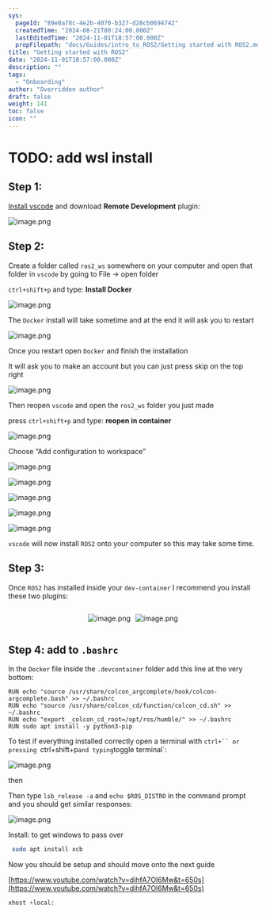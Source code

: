 ```yaml
---
sys:
  pageId: "89e0a78c-4e2b-4070-b327-d28cb0694742"
  createdTime: "2024-08-21T00:24:00.000Z"
  lastEditedTime: "2024-11-01T18:57:00.000Z"
  propFilepath: "docs/Guides/intro_to_ROS2/Getting started with ROS2.md"
title: "Getting started with ROS2"
date: "2024-11-01T18:57:00.000Z"
description: ""
tags:
  - "Onboarding"
author: "Overridden author"
draft: false
weight: 141
toc: false
icon: ""
---
```


# TODO: add wsl install

## Step 1:

[Install vscode](https://code.visualstudio.com/download) and download **Remote Development** plugin:

![image.png](https://prod-files-secure.s3.us-west-2.amazonaws.com/d518164a-d88e-44d1-a4ee-3adb3bd8bce0/efb52993-1881-4a40-b95e-6f020334f022/image.png?X-Amz-Algorithm=AWS4-HMAC-SHA256&X-Amz-Content-Sha256=UNSIGNED-PAYLOAD&X-Amz-Credential=ASIAZI2LB466SWX33YEA%2F20250211%2Fus-west-2%2Fs3%2Faws4_request&X-Amz-Date=20250211T170722Z&X-Amz-Expires=3600&X-Amz-Security-Token=IQoJb3JpZ2luX2VjEMH%2F%2F%2F%2F%2F%2F%2F%2F%2F%2FwEaCXVzLXdlc3QtMiJHMEUCIQC72gYOu0EVNSix90%2FkXzl6xKYNg0RaOf%2BNqVfvwoi5%2FAIgZPQ6qyIyJQ87TsPTRgMtF%2B%2BaATg2kKPA%2BEP51m%2Fh%2FVkqiAQI2v%2F%2F%2F%2F%2F%2F%2F%2F%2F%2FARAAGgw2Mzc0MjMxODM4MDUiDIYY57uZYA4PtiuikSrcA5rtqHRXn5rOe2GHGOiP10rSbno48AvUXAYhYn%2Febi1gh2yqE%2FjMAROYRYTAUuf6EgOwBDNo8lIpJxXLUj6LhczGWvtMDt38ZEdDSzqskUETZrQg6jZaAd6%2FtXJ7XIhUeWbyg%2BOpk%2BVP2Kd%2B2%2F6NJJpM695PiMayB5Z0oo%2B5MzrSZ0yzHVEPBH8oLam3s70618QufkfR6MIxTi8%2Bv3oyw%2B6evrH9Ntvidqg94vHcP6J5ruT6cAeLaVEudX6GOS9vVasz9eMDsW2bJVaAcbRRcDVGNyFQ1%2Fts3QJg8b4FZuPvXuXLz9wTHvmiA4s8ksYnpHaZoF8aOGE2ljQpNUWRyKD5UoLovdnY1OecHhzlB4yk4dzme8m6H%2FeGomn0fGK7CGk4NhpE24wJUuDTxk3ceycbv0N8Ou9ehSw%2FfDYVfqwiRBihC7%2FEE%2BOTTJFaT%2B%2F1eVjfyOVuVVtxPwxF6B9GxD0Pmcmv%2FMIXT%2Fa8j1i2a51NsJH%2BlTOb9DmlDo%2FYI%2Fp%2FVDaxKTHDrsTHNioA7E8g7Kz7epx2lGXg2%2BbZECZsM3%2FfXIvtm7SxJJsdRwOoU2HVZCTeTRkpLhXib%2F5%2FFhNlCfi%2FjZ%2Fz%2F16bd5ZxoO%2BksRFsOZlxNqhW%2FETZ%2BQTHMKH4rb0GOqUBkbR8j3PjlPYngGdxGCSTb2bzw%2Bya8udY3PLFJaMPa3ERp0jPs56ZMRhZLJsOHZ4kChwDRNw4yai8rgwFKpXYw8AmcWhYmL%2FHwpXVCLOVLKYrlPZuk0uA8wnwg%2FKU4DZdJ5zYTULSfQJsUZ1tggnwx6XxtxkstVA8h7FAQBZgUe%2FupgwGBqbqpcFLzW8%2F9PcjL7IPTNjL5GmjvqiEKpblzK641PcX&X-Amz-Signature=602b554c07f0cafb90fe40fc4d5a2246f0159779104f21d012611dd995f5b194&X-Amz-SignedHeaders=host&x-id=GetObject)

## Step 2:

Create a folder called `ros2_ws` somewhere on your computer and open that folder in `vscode` by going to File → open folder 

`ctrl+shift+p` and type: **Install Docker**

![image.png](https://prod-files-secure.s3.us-west-2.amazonaws.com/d518164a-d88e-44d1-a4ee-3adb3bd8bce0/2269dc0e-1cd5-47ff-bceb-c04ad9b2eab0/image.png?X-Amz-Algorithm=AWS4-HMAC-SHA256&X-Amz-Content-Sha256=UNSIGNED-PAYLOAD&X-Amz-Credential=ASIAZI2LB466SWX33YEA%2F20250211%2Fus-west-2%2Fs3%2Faws4_request&X-Amz-Date=20250211T170722Z&X-Amz-Expires=3600&X-Amz-Security-Token=IQoJb3JpZ2luX2VjEMH%2F%2F%2F%2F%2F%2F%2F%2F%2F%2FwEaCXVzLXdlc3QtMiJHMEUCIQC72gYOu0EVNSix90%2FkXzl6xKYNg0RaOf%2BNqVfvwoi5%2FAIgZPQ6qyIyJQ87TsPTRgMtF%2B%2BaATg2kKPA%2BEP51m%2Fh%2FVkqiAQI2v%2F%2F%2F%2F%2F%2F%2F%2F%2F%2FARAAGgw2Mzc0MjMxODM4MDUiDIYY57uZYA4PtiuikSrcA5rtqHRXn5rOe2GHGOiP10rSbno48AvUXAYhYn%2Febi1gh2yqE%2FjMAROYRYTAUuf6EgOwBDNo8lIpJxXLUj6LhczGWvtMDt38ZEdDSzqskUETZrQg6jZaAd6%2FtXJ7XIhUeWbyg%2BOpk%2BVP2Kd%2B2%2F6NJJpM695PiMayB5Z0oo%2B5MzrSZ0yzHVEPBH8oLam3s70618QufkfR6MIxTi8%2Bv3oyw%2B6evrH9Ntvidqg94vHcP6J5ruT6cAeLaVEudX6GOS9vVasz9eMDsW2bJVaAcbRRcDVGNyFQ1%2Fts3QJg8b4FZuPvXuXLz9wTHvmiA4s8ksYnpHaZoF8aOGE2ljQpNUWRyKD5UoLovdnY1OecHhzlB4yk4dzme8m6H%2FeGomn0fGK7CGk4NhpE24wJUuDTxk3ceycbv0N8Ou9ehSw%2FfDYVfqwiRBihC7%2FEE%2BOTTJFaT%2B%2F1eVjfyOVuVVtxPwxF6B9GxD0Pmcmv%2FMIXT%2Fa8j1i2a51NsJH%2BlTOb9DmlDo%2FYI%2Fp%2FVDaxKTHDrsTHNioA7E8g7Kz7epx2lGXg2%2BbZECZsM3%2FfXIvtm7SxJJsdRwOoU2HVZCTeTRkpLhXib%2F5%2FFhNlCfi%2FjZ%2Fz%2F16bd5ZxoO%2BksRFsOZlxNqhW%2FETZ%2BQTHMKH4rb0GOqUBkbR8j3PjlPYngGdxGCSTb2bzw%2Bya8udY3PLFJaMPa3ERp0jPs56ZMRhZLJsOHZ4kChwDRNw4yai8rgwFKpXYw8AmcWhYmL%2FHwpXVCLOVLKYrlPZuk0uA8wnwg%2FKU4DZdJ5zYTULSfQJsUZ1tggnwx6XxtxkstVA8h7FAQBZgUe%2FupgwGBqbqpcFLzW8%2F9PcjL7IPTNjL5GmjvqiEKpblzK641PcX&X-Amz-Signature=a0603e6b67e426adfc86f0840f65a94c4b095cacb3ee57759be8bc46bd315159&X-Amz-SignedHeaders=host&x-id=GetObject)

The `Docker` install will take sometime and at the end it will ask you to restart

![image.png](https://prod-files-secure.s3.us-west-2.amazonaws.com/d518164a-d88e-44d1-a4ee-3adb3bd8bce0/ed233f78-be33-4b1f-b89c-9c346c0e961e/image.png?X-Amz-Algorithm=AWS4-HMAC-SHA256&X-Amz-Content-Sha256=UNSIGNED-PAYLOAD&X-Amz-Credential=ASIAZI2LB466SWX33YEA%2F20250211%2Fus-west-2%2Fs3%2Faws4_request&X-Amz-Date=20250211T170722Z&X-Amz-Expires=3600&X-Amz-Security-Token=IQoJb3JpZ2luX2VjEMH%2F%2F%2F%2F%2F%2F%2F%2F%2F%2FwEaCXVzLXdlc3QtMiJHMEUCIQC72gYOu0EVNSix90%2FkXzl6xKYNg0RaOf%2BNqVfvwoi5%2FAIgZPQ6qyIyJQ87TsPTRgMtF%2B%2BaATg2kKPA%2BEP51m%2Fh%2FVkqiAQI2v%2F%2F%2F%2F%2F%2F%2F%2F%2F%2FARAAGgw2Mzc0MjMxODM4MDUiDIYY57uZYA4PtiuikSrcA5rtqHRXn5rOe2GHGOiP10rSbno48AvUXAYhYn%2Febi1gh2yqE%2FjMAROYRYTAUuf6EgOwBDNo8lIpJxXLUj6LhczGWvtMDt38ZEdDSzqskUETZrQg6jZaAd6%2FtXJ7XIhUeWbyg%2BOpk%2BVP2Kd%2B2%2F6NJJpM695PiMayB5Z0oo%2B5MzrSZ0yzHVEPBH8oLam3s70618QufkfR6MIxTi8%2Bv3oyw%2B6evrH9Ntvidqg94vHcP6J5ruT6cAeLaVEudX6GOS9vVasz9eMDsW2bJVaAcbRRcDVGNyFQ1%2Fts3QJg8b4FZuPvXuXLz9wTHvmiA4s8ksYnpHaZoF8aOGE2ljQpNUWRyKD5UoLovdnY1OecHhzlB4yk4dzme8m6H%2FeGomn0fGK7CGk4NhpE24wJUuDTxk3ceycbv0N8Ou9ehSw%2FfDYVfqwiRBihC7%2FEE%2BOTTJFaT%2B%2F1eVjfyOVuVVtxPwxF6B9GxD0Pmcmv%2FMIXT%2Fa8j1i2a51NsJH%2BlTOb9DmlDo%2FYI%2Fp%2FVDaxKTHDrsTHNioA7E8g7Kz7epx2lGXg2%2BbZECZsM3%2FfXIvtm7SxJJsdRwOoU2HVZCTeTRkpLhXib%2F5%2FFhNlCfi%2FjZ%2Fz%2F16bd5ZxoO%2BksRFsOZlxNqhW%2FETZ%2BQTHMKH4rb0GOqUBkbR8j3PjlPYngGdxGCSTb2bzw%2Bya8udY3PLFJaMPa3ERp0jPs56ZMRhZLJsOHZ4kChwDRNw4yai8rgwFKpXYw8AmcWhYmL%2FHwpXVCLOVLKYrlPZuk0uA8wnwg%2FKU4DZdJ5zYTULSfQJsUZ1tggnwx6XxtxkstVA8h7FAQBZgUe%2FupgwGBqbqpcFLzW8%2F9PcjL7IPTNjL5GmjvqiEKpblzK641PcX&X-Amz-Signature=3adba174b4617d3480fc4f33024d4e5e6eb0e72cfe90d3df04c04a4880c34f70&X-Amz-SignedHeaders=host&x-id=GetObject)

Once you restart open `Docker` and finish the installation

It will ask you to make an account but you can just press skip on the top right

![image.png](https://prod-files-secure.s3.us-west-2.amazonaws.com/d518164a-d88e-44d1-a4ee-3adb3bd8bce0/21010ad9-1659-4fd9-9f59-9932a09b2a3d/image.png?X-Amz-Algorithm=AWS4-HMAC-SHA256&X-Amz-Content-Sha256=UNSIGNED-PAYLOAD&X-Amz-Credential=ASIAZI2LB466SWX33YEA%2F20250211%2Fus-west-2%2Fs3%2Faws4_request&X-Amz-Date=20250211T170722Z&X-Amz-Expires=3600&X-Amz-Security-Token=IQoJb3JpZ2luX2VjEMH%2F%2F%2F%2F%2F%2F%2F%2F%2F%2FwEaCXVzLXdlc3QtMiJHMEUCIQC72gYOu0EVNSix90%2FkXzl6xKYNg0RaOf%2BNqVfvwoi5%2FAIgZPQ6qyIyJQ87TsPTRgMtF%2B%2BaATg2kKPA%2BEP51m%2Fh%2FVkqiAQI2v%2F%2F%2F%2F%2F%2F%2F%2F%2F%2FARAAGgw2Mzc0MjMxODM4MDUiDIYY57uZYA4PtiuikSrcA5rtqHRXn5rOe2GHGOiP10rSbno48AvUXAYhYn%2Febi1gh2yqE%2FjMAROYRYTAUuf6EgOwBDNo8lIpJxXLUj6LhczGWvtMDt38ZEdDSzqskUETZrQg6jZaAd6%2FtXJ7XIhUeWbyg%2BOpk%2BVP2Kd%2B2%2F6NJJpM695PiMayB5Z0oo%2B5MzrSZ0yzHVEPBH8oLam3s70618QufkfR6MIxTi8%2Bv3oyw%2B6evrH9Ntvidqg94vHcP6J5ruT6cAeLaVEudX6GOS9vVasz9eMDsW2bJVaAcbRRcDVGNyFQ1%2Fts3QJg8b4FZuPvXuXLz9wTHvmiA4s8ksYnpHaZoF8aOGE2ljQpNUWRyKD5UoLovdnY1OecHhzlB4yk4dzme8m6H%2FeGomn0fGK7CGk4NhpE24wJUuDTxk3ceycbv0N8Ou9ehSw%2FfDYVfqwiRBihC7%2FEE%2BOTTJFaT%2B%2F1eVjfyOVuVVtxPwxF6B9GxD0Pmcmv%2FMIXT%2Fa8j1i2a51NsJH%2BlTOb9DmlDo%2FYI%2Fp%2FVDaxKTHDrsTHNioA7E8g7Kz7epx2lGXg2%2BbZECZsM3%2FfXIvtm7SxJJsdRwOoU2HVZCTeTRkpLhXib%2F5%2FFhNlCfi%2FjZ%2Fz%2F16bd5ZxoO%2BksRFsOZlxNqhW%2FETZ%2BQTHMKH4rb0GOqUBkbR8j3PjlPYngGdxGCSTb2bzw%2Bya8udY3PLFJaMPa3ERp0jPs56ZMRhZLJsOHZ4kChwDRNw4yai8rgwFKpXYw8AmcWhYmL%2FHwpXVCLOVLKYrlPZuk0uA8wnwg%2FKU4DZdJ5zYTULSfQJsUZ1tggnwx6XxtxkstVA8h7FAQBZgUe%2FupgwGBqbqpcFLzW8%2F9PcjL7IPTNjL5GmjvqiEKpblzK641PcX&X-Amz-Signature=b41e003eeaae78b18410a6d5844e061fbe5885430a72bc0b58bcb53373e9cc7b&X-Amz-SignedHeaders=host&x-id=GetObject)

Then reopen `vscode` and open the `ros2_ws` folder you just made

press `ctrl+shift+p` and type: **reopen in container**

![image.png](https://prod-files-secure.s3.us-west-2.amazonaws.com/d518164a-d88e-44d1-a4ee-3adb3bd8bce0/4e93b8c2-41ad-488c-8095-c74205196118/image.png?X-Amz-Algorithm=AWS4-HMAC-SHA256&X-Amz-Content-Sha256=UNSIGNED-PAYLOAD&X-Amz-Credential=ASIAZI2LB466SWX33YEA%2F20250211%2Fus-west-2%2Fs3%2Faws4_request&X-Amz-Date=20250211T170722Z&X-Amz-Expires=3600&X-Amz-Security-Token=IQoJb3JpZ2luX2VjEMH%2F%2F%2F%2F%2F%2F%2F%2F%2F%2FwEaCXVzLXdlc3QtMiJHMEUCIQC72gYOu0EVNSix90%2FkXzl6xKYNg0RaOf%2BNqVfvwoi5%2FAIgZPQ6qyIyJQ87TsPTRgMtF%2B%2BaATg2kKPA%2BEP51m%2Fh%2FVkqiAQI2v%2F%2F%2F%2F%2F%2F%2F%2F%2F%2FARAAGgw2Mzc0MjMxODM4MDUiDIYY57uZYA4PtiuikSrcA5rtqHRXn5rOe2GHGOiP10rSbno48AvUXAYhYn%2Febi1gh2yqE%2FjMAROYRYTAUuf6EgOwBDNo8lIpJxXLUj6LhczGWvtMDt38ZEdDSzqskUETZrQg6jZaAd6%2FtXJ7XIhUeWbyg%2BOpk%2BVP2Kd%2B2%2F6NJJpM695PiMayB5Z0oo%2B5MzrSZ0yzHVEPBH8oLam3s70618QufkfR6MIxTi8%2Bv3oyw%2B6evrH9Ntvidqg94vHcP6J5ruT6cAeLaVEudX6GOS9vVasz9eMDsW2bJVaAcbRRcDVGNyFQ1%2Fts3QJg8b4FZuPvXuXLz9wTHvmiA4s8ksYnpHaZoF8aOGE2ljQpNUWRyKD5UoLovdnY1OecHhzlB4yk4dzme8m6H%2FeGomn0fGK7CGk4NhpE24wJUuDTxk3ceycbv0N8Ou9ehSw%2FfDYVfqwiRBihC7%2FEE%2BOTTJFaT%2B%2F1eVjfyOVuVVtxPwxF6B9GxD0Pmcmv%2FMIXT%2Fa8j1i2a51NsJH%2BlTOb9DmlDo%2FYI%2Fp%2FVDaxKTHDrsTHNioA7E8g7Kz7epx2lGXg2%2BbZECZsM3%2FfXIvtm7SxJJsdRwOoU2HVZCTeTRkpLhXib%2F5%2FFhNlCfi%2FjZ%2Fz%2F16bd5ZxoO%2BksRFsOZlxNqhW%2FETZ%2BQTHMKH4rb0GOqUBkbR8j3PjlPYngGdxGCSTb2bzw%2Bya8udY3PLFJaMPa3ERp0jPs56ZMRhZLJsOHZ4kChwDRNw4yai8rgwFKpXYw8AmcWhYmL%2FHwpXVCLOVLKYrlPZuk0uA8wnwg%2FKU4DZdJ5zYTULSfQJsUZ1tggnwx6XxtxkstVA8h7FAQBZgUe%2FupgwGBqbqpcFLzW8%2F9PcjL7IPTNjL5GmjvqiEKpblzK641PcX&X-Amz-Signature=5b6aad5964e8c35762902f47be269b3de22cb1cdb307c022d8f29f41b7f61f41&X-Amz-SignedHeaders=host&x-id=GetObject)

Choose “Add configuration to workspace”

![image.png](https://prod-files-secure.s3.us-west-2.amazonaws.com/d518164a-d88e-44d1-a4ee-3adb3bd8bce0/9560b282-5060-4989-ba37-97e7b2c22476/image.png?X-Amz-Algorithm=AWS4-HMAC-SHA256&X-Amz-Content-Sha256=UNSIGNED-PAYLOAD&X-Amz-Credential=ASIAZI2LB466SWX33YEA%2F20250211%2Fus-west-2%2Fs3%2Faws4_request&X-Amz-Date=20250211T170722Z&X-Amz-Expires=3600&X-Amz-Security-Token=IQoJb3JpZ2luX2VjEMH%2F%2F%2F%2F%2F%2F%2F%2F%2F%2FwEaCXVzLXdlc3QtMiJHMEUCIQC72gYOu0EVNSix90%2FkXzl6xKYNg0RaOf%2BNqVfvwoi5%2FAIgZPQ6qyIyJQ87TsPTRgMtF%2B%2BaATg2kKPA%2BEP51m%2Fh%2FVkqiAQI2v%2F%2F%2F%2F%2F%2F%2F%2F%2F%2FARAAGgw2Mzc0MjMxODM4MDUiDIYY57uZYA4PtiuikSrcA5rtqHRXn5rOe2GHGOiP10rSbno48AvUXAYhYn%2Febi1gh2yqE%2FjMAROYRYTAUuf6EgOwBDNo8lIpJxXLUj6LhczGWvtMDt38ZEdDSzqskUETZrQg6jZaAd6%2FtXJ7XIhUeWbyg%2BOpk%2BVP2Kd%2B2%2F6NJJpM695PiMayB5Z0oo%2B5MzrSZ0yzHVEPBH8oLam3s70618QufkfR6MIxTi8%2Bv3oyw%2B6evrH9Ntvidqg94vHcP6J5ruT6cAeLaVEudX6GOS9vVasz9eMDsW2bJVaAcbRRcDVGNyFQ1%2Fts3QJg8b4FZuPvXuXLz9wTHvmiA4s8ksYnpHaZoF8aOGE2ljQpNUWRyKD5UoLovdnY1OecHhzlB4yk4dzme8m6H%2FeGomn0fGK7CGk4NhpE24wJUuDTxk3ceycbv0N8Ou9ehSw%2FfDYVfqwiRBihC7%2FEE%2BOTTJFaT%2B%2F1eVjfyOVuVVtxPwxF6B9GxD0Pmcmv%2FMIXT%2Fa8j1i2a51NsJH%2BlTOb9DmlDo%2FYI%2Fp%2FVDaxKTHDrsTHNioA7E8g7Kz7epx2lGXg2%2BbZECZsM3%2FfXIvtm7SxJJsdRwOoU2HVZCTeTRkpLhXib%2F5%2FFhNlCfi%2FjZ%2Fz%2F16bd5ZxoO%2BksRFsOZlxNqhW%2FETZ%2BQTHMKH4rb0GOqUBkbR8j3PjlPYngGdxGCSTb2bzw%2Bya8udY3PLFJaMPa3ERp0jPs56ZMRhZLJsOHZ4kChwDRNw4yai8rgwFKpXYw8AmcWhYmL%2FHwpXVCLOVLKYrlPZuk0uA8wnwg%2FKU4DZdJ5zYTULSfQJsUZ1tggnwx6XxtxkstVA8h7FAQBZgUe%2FupgwGBqbqpcFLzW8%2F9PcjL7IPTNjL5GmjvqiEKpblzK641PcX&X-Amz-Signature=399c7e8258fedf2214b9f1cc8b5175058a54072177f981e436c090ddc2ad0ccb&X-Amz-SignedHeaders=host&x-id=GetObject)

![image.png](https://prod-files-secure.s3.us-west-2.amazonaws.com/d518164a-d88e-44d1-a4ee-3adb3bd8bce0/2ee63f81-886b-48e8-a553-dc6e5eac99e4/image.png?X-Amz-Algorithm=AWS4-HMAC-SHA256&X-Amz-Content-Sha256=UNSIGNED-PAYLOAD&X-Amz-Credential=ASIAZI2LB466SWX33YEA%2F20250211%2Fus-west-2%2Fs3%2Faws4_request&X-Amz-Date=20250211T170722Z&X-Amz-Expires=3600&X-Amz-Security-Token=IQoJb3JpZ2luX2VjEMH%2F%2F%2F%2F%2F%2F%2F%2F%2F%2FwEaCXVzLXdlc3QtMiJHMEUCIQC72gYOu0EVNSix90%2FkXzl6xKYNg0RaOf%2BNqVfvwoi5%2FAIgZPQ6qyIyJQ87TsPTRgMtF%2B%2BaATg2kKPA%2BEP51m%2Fh%2FVkqiAQI2v%2F%2F%2F%2F%2F%2F%2F%2F%2F%2FARAAGgw2Mzc0MjMxODM4MDUiDIYY57uZYA4PtiuikSrcA5rtqHRXn5rOe2GHGOiP10rSbno48AvUXAYhYn%2Febi1gh2yqE%2FjMAROYRYTAUuf6EgOwBDNo8lIpJxXLUj6LhczGWvtMDt38ZEdDSzqskUETZrQg6jZaAd6%2FtXJ7XIhUeWbyg%2BOpk%2BVP2Kd%2B2%2F6NJJpM695PiMayB5Z0oo%2B5MzrSZ0yzHVEPBH8oLam3s70618QufkfR6MIxTi8%2Bv3oyw%2B6evrH9Ntvidqg94vHcP6J5ruT6cAeLaVEudX6GOS9vVasz9eMDsW2bJVaAcbRRcDVGNyFQ1%2Fts3QJg8b4FZuPvXuXLz9wTHvmiA4s8ksYnpHaZoF8aOGE2ljQpNUWRyKD5UoLovdnY1OecHhzlB4yk4dzme8m6H%2FeGomn0fGK7CGk4NhpE24wJUuDTxk3ceycbv0N8Ou9ehSw%2FfDYVfqwiRBihC7%2FEE%2BOTTJFaT%2B%2F1eVjfyOVuVVtxPwxF6B9GxD0Pmcmv%2FMIXT%2Fa8j1i2a51NsJH%2BlTOb9DmlDo%2FYI%2Fp%2FVDaxKTHDrsTHNioA7E8g7Kz7epx2lGXg2%2BbZECZsM3%2FfXIvtm7SxJJsdRwOoU2HVZCTeTRkpLhXib%2F5%2FFhNlCfi%2FjZ%2Fz%2F16bd5ZxoO%2BksRFsOZlxNqhW%2FETZ%2BQTHMKH4rb0GOqUBkbR8j3PjlPYngGdxGCSTb2bzw%2Bya8udY3PLFJaMPa3ERp0jPs56ZMRhZLJsOHZ4kChwDRNw4yai8rgwFKpXYw8AmcWhYmL%2FHwpXVCLOVLKYrlPZuk0uA8wnwg%2FKU4DZdJ5zYTULSfQJsUZ1tggnwx6XxtxkstVA8h7FAQBZgUe%2FupgwGBqbqpcFLzW8%2F9PcjL7IPTNjL5GmjvqiEKpblzK641PcX&X-Amz-Signature=9b248abfeff9fbb4ca919fe51f579f8ef4e6fe21e96a17883da73f5d923e1a76&X-Amz-SignedHeaders=host&x-id=GetObject)

![image.png](https://prod-files-secure.s3.us-west-2.amazonaws.com/d518164a-d88e-44d1-a4ee-3adb3bd8bce0/ae1580b2-b048-407e-aed9-b584224a7a04/image.png?X-Amz-Algorithm=AWS4-HMAC-SHA256&X-Amz-Content-Sha256=UNSIGNED-PAYLOAD&X-Amz-Credential=ASIAZI2LB466SWX33YEA%2F20250211%2Fus-west-2%2Fs3%2Faws4_request&X-Amz-Date=20250211T170722Z&X-Amz-Expires=3600&X-Amz-Security-Token=IQoJb3JpZ2luX2VjEMH%2F%2F%2F%2F%2F%2F%2F%2F%2F%2FwEaCXVzLXdlc3QtMiJHMEUCIQC72gYOu0EVNSix90%2FkXzl6xKYNg0RaOf%2BNqVfvwoi5%2FAIgZPQ6qyIyJQ87TsPTRgMtF%2B%2BaATg2kKPA%2BEP51m%2Fh%2FVkqiAQI2v%2F%2F%2F%2F%2F%2F%2F%2F%2F%2FARAAGgw2Mzc0MjMxODM4MDUiDIYY57uZYA4PtiuikSrcA5rtqHRXn5rOe2GHGOiP10rSbno48AvUXAYhYn%2Febi1gh2yqE%2FjMAROYRYTAUuf6EgOwBDNo8lIpJxXLUj6LhczGWvtMDt38ZEdDSzqskUETZrQg6jZaAd6%2FtXJ7XIhUeWbyg%2BOpk%2BVP2Kd%2B2%2F6NJJpM695PiMayB5Z0oo%2B5MzrSZ0yzHVEPBH8oLam3s70618QufkfR6MIxTi8%2Bv3oyw%2B6evrH9Ntvidqg94vHcP6J5ruT6cAeLaVEudX6GOS9vVasz9eMDsW2bJVaAcbRRcDVGNyFQ1%2Fts3QJg8b4FZuPvXuXLz9wTHvmiA4s8ksYnpHaZoF8aOGE2ljQpNUWRyKD5UoLovdnY1OecHhzlB4yk4dzme8m6H%2FeGomn0fGK7CGk4NhpE24wJUuDTxk3ceycbv0N8Ou9ehSw%2FfDYVfqwiRBihC7%2FEE%2BOTTJFaT%2B%2F1eVjfyOVuVVtxPwxF6B9GxD0Pmcmv%2FMIXT%2Fa8j1i2a51NsJH%2BlTOb9DmlDo%2FYI%2Fp%2FVDaxKTHDrsTHNioA7E8g7Kz7epx2lGXg2%2BbZECZsM3%2FfXIvtm7SxJJsdRwOoU2HVZCTeTRkpLhXib%2F5%2FFhNlCfi%2FjZ%2Fz%2F16bd5ZxoO%2BksRFsOZlxNqhW%2FETZ%2BQTHMKH4rb0GOqUBkbR8j3PjlPYngGdxGCSTb2bzw%2Bya8udY3PLFJaMPa3ERp0jPs56ZMRhZLJsOHZ4kChwDRNw4yai8rgwFKpXYw8AmcWhYmL%2FHwpXVCLOVLKYrlPZuk0uA8wnwg%2FKU4DZdJ5zYTULSfQJsUZ1tggnwx6XxtxkstVA8h7FAQBZgUe%2FupgwGBqbqpcFLzW8%2F9PcjL7IPTNjL5GmjvqiEKpblzK641PcX&X-Amz-Signature=f17be6c824cdf3117d10acdb1aed92b7f553854150d4f61c5ece4dc7b13bcb87&X-Amz-SignedHeaders=host&x-id=GetObject)

![image.png](https://prod-files-secure.s3.us-west-2.amazonaws.com/d518164a-d88e-44d1-a4ee-3adb3bd8bce0/53255b28-f75e-430f-b9e3-c0ac8577e42b/image.png?X-Amz-Algorithm=AWS4-HMAC-SHA256&X-Amz-Content-Sha256=UNSIGNED-PAYLOAD&X-Amz-Credential=ASIAZI2LB466SWX33YEA%2F20250211%2Fus-west-2%2Fs3%2Faws4_request&X-Amz-Date=20250211T170722Z&X-Amz-Expires=3600&X-Amz-Security-Token=IQoJb3JpZ2luX2VjEMH%2F%2F%2F%2F%2F%2F%2F%2F%2F%2FwEaCXVzLXdlc3QtMiJHMEUCIQC72gYOu0EVNSix90%2FkXzl6xKYNg0RaOf%2BNqVfvwoi5%2FAIgZPQ6qyIyJQ87TsPTRgMtF%2B%2BaATg2kKPA%2BEP51m%2Fh%2FVkqiAQI2v%2F%2F%2F%2F%2F%2F%2F%2F%2F%2FARAAGgw2Mzc0MjMxODM4MDUiDIYY57uZYA4PtiuikSrcA5rtqHRXn5rOe2GHGOiP10rSbno48AvUXAYhYn%2Febi1gh2yqE%2FjMAROYRYTAUuf6EgOwBDNo8lIpJxXLUj6LhczGWvtMDt38ZEdDSzqskUETZrQg6jZaAd6%2FtXJ7XIhUeWbyg%2BOpk%2BVP2Kd%2B2%2F6NJJpM695PiMayB5Z0oo%2B5MzrSZ0yzHVEPBH8oLam3s70618QufkfR6MIxTi8%2Bv3oyw%2B6evrH9Ntvidqg94vHcP6J5ruT6cAeLaVEudX6GOS9vVasz9eMDsW2bJVaAcbRRcDVGNyFQ1%2Fts3QJg8b4FZuPvXuXLz9wTHvmiA4s8ksYnpHaZoF8aOGE2ljQpNUWRyKD5UoLovdnY1OecHhzlB4yk4dzme8m6H%2FeGomn0fGK7CGk4NhpE24wJUuDTxk3ceycbv0N8Ou9ehSw%2FfDYVfqwiRBihC7%2FEE%2BOTTJFaT%2B%2F1eVjfyOVuVVtxPwxF6B9GxD0Pmcmv%2FMIXT%2Fa8j1i2a51NsJH%2BlTOb9DmlDo%2FYI%2Fp%2FVDaxKTHDrsTHNioA7E8g7Kz7epx2lGXg2%2BbZECZsM3%2FfXIvtm7SxJJsdRwOoU2HVZCTeTRkpLhXib%2F5%2FFhNlCfi%2FjZ%2Fz%2F16bd5ZxoO%2BksRFsOZlxNqhW%2FETZ%2BQTHMKH4rb0GOqUBkbR8j3PjlPYngGdxGCSTb2bzw%2Bya8udY3PLFJaMPa3ERp0jPs56ZMRhZLJsOHZ4kChwDRNw4yai8rgwFKpXYw8AmcWhYmL%2FHwpXVCLOVLKYrlPZuk0uA8wnwg%2FKU4DZdJ5zYTULSfQJsUZ1tggnwx6XxtxkstVA8h7FAQBZgUe%2FupgwGBqbqpcFLzW8%2F9PcjL7IPTNjL5GmjvqiEKpblzK641PcX&X-Amz-Signature=283d07b38a2a173d4905f8937ea2ff5ee1cd69218c76a912f64e5be77dfa010e&X-Amz-SignedHeaders=host&x-id=GetObject)

![image.png](https://prod-files-secure.s3.us-west-2.amazonaws.com/d518164a-d88e-44d1-a4ee-3adb3bd8bce0/7c562767-5af9-4ffb-97d1-327bcdf4ee00/image.png?X-Amz-Algorithm=AWS4-HMAC-SHA256&X-Amz-Content-Sha256=UNSIGNED-PAYLOAD&X-Amz-Credential=ASIAZI2LB466SWX33YEA%2F20250211%2Fus-west-2%2Fs3%2Faws4_request&X-Amz-Date=20250211T170722Z&X-Amz-Expires=3600&X-Amz-Security-Token=IQoJb3JpZ2luX2VjEMH%2F%2F%2F%2F%2F%2F%2F%2F%2F%2FwEaCXVzLXdlc3QtMiJHMEUCIQC72gYOu0EVNSix90%2FkXzl6xKYNg0RaOf%2BNqVfvwoi5%2FAIgZPQ6qyIyJQ87TsPTRgMtF%2B%2BaATg2kKPA%2BEP51m%2Fh%2FVkqiAQI2v%2F%2F%2F%2F%2F%2F%2F%2F%2F%2FARAAGgw2Mzc0MjMxODM4MDUiDIYY57uZYA4PtiuikSrcA5rtqHRXn5rOe2GHGOiP10rSbno48AvUXAYhYn%2Febi1gh2yqE%2FjMAROYRYTAUuf6EgOwBDNo8lIpJxXLUj6LhczGWvtMDt38ZEdDSzqskUETZrQg6jZaAd6%2FtXJ7XIhUeWbyg%2BOpk%2BVP2Kd%2B2%2F6NJJpM695PiMayB5Z0oo%2B5MzrSZ0yzHVEPBH8oLam3s70618QufkfR6MIxTi8%2Bv3oyw%2B6evrH9Ntvidqg94vHcP6J5ruT6cAeLaVEudX6GOS9vVasz9eMDsW2bJVaAcbRRcDVGNyFQ1%2Fts3QJg8b4FZuPvXuXLz9wTHvmiA4s8ksYnpHaZoF8aOGE2ljQpNUWRyKD5UoLovdnY1OecHhzlB4yk4dzme8m6H%2FeGomn0fGK7CGk4NhpE24wJUuDTxk3ceycbv0N8Ou9ehSw%2FfDYVfqwiRBihC7%2FEE%2BOTTJFaT%2B%2F1eVjfyOVuVVtxPwxF6B9GxD0Pmcmv%2FMIXT%2Fa8j1i2a51NsJH%2BlTOb9DmlDo%2FYI%2Fp%2FVDaxKTHDrsTHNioA7E8g7Kz7epx2lGXg2%2BbZECZsM3%2FfXIvtm7SxJJsdRwOoU2HVZCTeTRkpLhXib%2F5%2FFhNlCfi%2FjZ%2Fz%2F16bd5ZxoO%2BksRFsOZlxNqhW%2FETZ%2BQTHMKH4rb0GOqUBkbR8j3PjlPYngGdxGCSTb2bzw%2Bya8udY3PLFJaMPa3ERp0jPs56ZMRhZLJsOHZ4kChwDRNw4yai8rgwFKpXYw8AmcWhYmL%2FHwpXVCLOVLKYrlPZuk0uA8wnwg%2FKU4DZdJ5zYTULSfQJsUZ1tggnwx6XxtxkstVA8h7FAQBZgUe%2FupgwGBqbqpcFLzW8%2F9PcjL7IPTNjL5GmjvqiEKpblzK641PcX&X-Amz-Signature=14b850c100bfca7329c8abafb65775fd3b34e8a53f4e155b9b527dfb46eb38b9&X-Amz-SignedHeaders=host&x-id=GetObject)

`vscode` will now install `ROS2` onto your computer so this may take some time.

## Step 3:

Once `ROS2` has installed inside your `dev-container` I recommend you install these two plugins:

<div style="display: flex;flex-direction: row; column-gap:10px; max-width: 630px;justify-content: center;">
<div>

![image.png](https://prod-files-secure.s3.us-west-2.amazonaws.com/d518164a-d88e-44d1-a4ee-3adb3bd8bce0/3fc3d550-5a54-4ba1-ba6b-faa01cdb7369/image.png?X-Amz-Algorithm=AWS4-HMAC-SHA256&X-Amz-Content-Sha256=UNSIGNED-PAYLOAD&X-Amz-Credential=ASIAZI2LB466VOQFC4AA%2F20250211%2Fus-west-2%2Fs3%2Faws4_request&X-Amz-Date=20250211T170726Z&X-Amz-Expires=3600&X-Amz-Security-Token=IQoJb3JpZ2luX2VjEMH%2F%2F%2F%2F%2F%2F%2F%2F%2F%2FwEaCXVzLXdlc3QtMiJGMEQCIHn%2FFQuvrSoEvPIrhX7H5QQL%2FIirHdQaMVVYw3P8OibfAiAI7cwBkOO6memkOpe%2FgVmw3Rg5Xec9Kb0ZhJX2Rt5kTCqIBAja%2F%2F%2F%2F%2F%2F%2F%2F%2F%2F8BEAAaDDYzNzQyMzE4MzgwNSIMomD7c9Q5l%2BHLFf2pKtwD4K9%2F8LHKLxARJGYGEXMc3FebnxBK26G7O%2BcNWU23hqtaj3ASu594VRolY6%2BDlFfCC%2B34dEbUvkjzYWYokxqysGDuGpxSbmbRpMxADFHc9MMUqoamYXRFm4iCUxaGJ%2FdQelAn7NHOgweL7j5rvPkA41Qaq%2BkXAjk3NbgG413XxMh%2BuGnq4GPQRhov80WIRVdXr9UejF%2FYS%2FJEl0MRIa2BzuOcjNk8O9oG14pCT4Iug6%2Fnp18QJQqmuhmrPSoYYp37ufmM1Eh0%2BJ6DsRa5XPtC8IjQqNtVIIZ%2BJE%2BKZivn4KJq880SWtaAtSjMmckljA0%2FtSCQkjNfjQxiydOucjeiHGBUP93fRQlMZzpsT12PnVOXfV8yWlXvDdR9d5LLx1NHlzAErc8wum6sO%2BL4shE6FfIYPx1jvLNCByYeG8YKf48C08WZeSGn62%2FWas6EkwK4BaBS1UWMiXTaPkBbSAknviIFhIbFcGtc5lHGVLgd2X6s97aesMEo3GP5XnGETGt4NI19hzdCplHsNjGn2VBYXxwD%2F4cFPmQbtWhmywE9nY4zzrOL8YPhnDwFpULBmNT1DZ4O19scbMsnRIyLqKObF9HoFV3fBWbCK4PiOgWh1jitXGo7mlIJ3WMj88Iw4PetvQY6pgHvJFS52FShHc9SV9BIFP5SvACOJNtOIOCWJynG1iWXsvTqnQqzG0FHpFyirt7xhOWxHCMcUwJF%2BKG25Mq1nfLUhJPxY1NkGyIc3Oy0XJz7KnHuEmF4tKjOrQz6yO8RlEA1War%2BpYZ0Vp%2FPVi7cst0vxEHYu%2BvU9dirJDramae%2B45%2BgHVBs9BFLV6ZDFJnczGf%2FNM%2FTmWe3cvVAjYZ%2BahL8%2BhHTHI1b&X-Amz-Signature=ddfe9e854dfb3a429e10214331eb0f9a4ec4ff7dcbec1717fbc23922b2b928a6&X-Amz-SignedHeaders=host&x-id=GetObject)

</div>
<div>

![image.png](https://prod-files-secure.s3.us-west-2.amazonaws.com/d518164a-d88e-44d1-a4ee-3adb3bd8bce0/d994cc66-13c2-4093-a5a3-f84cf4601a82/image.png?X-Amz-Algorithm=AWS4-HMAC-SHA256&X-Amz-Content-Sha256=UNSIGNED-PAYLOAD&X-Amz-Credential=ASIAZI2LB466V52MKC2W%2F20250211%2Fus-west-2%2Fs3%2Faws4_request&X-Amz-Date=20250211T170726Z&X-Amz-Expires=3600&X-Amz-Security-Token=IQoJb3JpZ2luX2VjEMH%2F%2F%2F%2F%2F%2F%2F%2F%2F%2FwEaCXVzLXdlc3QtMiJHMEUCIFq1FVHtR4ohuAnhf8xbdy7ZcRRd3HWghYlHWZ5PPbmcAiEA5VyEBDJqfK9DcE04dpVA1yTJr%2FJmpcOFeaGPl%2BrDkxIqiAQI2v%2F%2F%2F%2F%2F%2F%2F%2F%2F%2FARAAGgw2Mzc0MjMxODM4MDUiDOUWOiW6FvhydkhXWircA3X0YPgLjy8JV1cs2hCYcVilqDwwk4xlBxdxJ0UFxTsFhmSuprmlCy8iF4HszyBIlHX534z8teSbYWIBZYm4MQzI83iOcKwLZEJyK7gw%2BW9nxrk%2FxDMte6qzgxYUAcDGJekLKZMtgsztGRumMOMguEBzyQOLcrRZ%2BcdDQOKKuxHJb0ZrMV5Ib9wyexa5er7MngPcRVs2FK%2FVdZ390LwXTTLm0GDtpF3Q0bfTUuHu00yAos16x4Ov10HUM3L9h2A0Kg2vQlzRDqEH%2FvpwbCjgARYbCdimln7GKxEcdtoelPwNRjPa3yQ1LE6z8qBoBH9SgGdUp89USQgnDsstztoaHwO0JlxALVccKIUHbIO6iuTcQLjG5saahNQl0rJgv9%2BaCh2cx%2BaxuHZ9yR7OF6WsxXz8fw7gT3FYO4xUuoUYHF7abphlmT%2FBsQhFfDchDEeynlTyyo%2BQfTnXe0pGuFyOOe2mGgEIzFO22VGFrNIYj3VhNkPBGTddB143C%2B2Iwkv%2FC%2BbjNf10n2jDO0vN5RPKhY9jVI2qoWgoYBkXjZ%2FNz4Z8VrDqzFvu2mln8FnkRit0DfnYHqMOf7HRgelc1g2nzKiOZ5kdQFI%2F%2FSBjIymt8tZprDehYDfIM5y23luUMJr4rb0GOqUBFIxLi51hnVYDt%2B%2FgNS7Ae50kpEDklnZpSsNXIamH0WZxG%2BXlA7wrqImRaHe%2BO6zxJjvZmaPO4%2FmSjbxH%2FIZsfGiKEXa2q6gAdDuGZskjwS%2FtfuIYXQp%2BoH5Vsi5G9%2BQJ0itFuBZEBsuhqPZe7uFW%2FMGSxDxP3PSz0oz%2BlIxEwZLLBdznV%2BvHvCiLMD%2FHrY6pGSccWqyqtWGL9GQwNqRfQwFoD%2Bmt&X-Amz-Signature=6edf3a94e7f7843cb28c7b53e7cd09667f43ae93300df9c9081eca7624a24bb1&X-Amz-SignedHeaders=host&x-id=GetObject)

</div>
</div>

## Step 4: add to `.bashrc`

In the `Docker` file inside the `.devcontainer` folder add this line at the very bottom: 

```docker
RUN echo "source /usr/share/colcon_argcomplete/hook/colcon-argcomplete.bash" >> ~/.bashrc
RUN echo "source /usr/share/colcon_cd/function/colcon_cd.sh" >> ~/.bashrc
RUN echo "export _colcon_cd_root=/opt/ros/humble/" >> ~/.bashrc
RUN sudo apt install -y python3-pip 
```

To test if everything installed correctly open a terminal with `ctrl+`` or pressing `ctrl+shift+p` and typing `toggle terminal`:

![image.png](https://prod-files-secure.s3.us-west-2.amazonaws.com/d518164a-d88e-44d1-a4ee-3adb3bd8bce0/6a4943d8-b04e-4c02-9a58-775f3384d1a5/image.png?X-Amz-Algorithm=AWS4-HMAC-SHA256&X-Amz-Content-Sha256=UNSIGNED-PAYLOAD&X-Amz-Credential=ASIAZI2LB466SWX33YEA%2F20250211%2Fus-west-2%2Fs3%2Faws4_request&X-Amz-Date=20250211T170722Z&X-Amz-Expires=3600&X-Amz-Security-Token=IQoJb3JpZ2luX2VjEMH%2F%2F%2F%2F%2F%2F%2F%2F%2F%2FwEaCXVzLXdlc3QtMiJHMEUCIQC72gYOu0EVNSix90%2FkXzl6xKYNg0RaOf%2BNqVfvwoi5%2FAIgZPQ6qyIyJQ87TsPTRgMtF%2B%2BaATg2kKPA%2BEP51m%2Fh%2FVkqiAQI2v%2F%2F%2F%2F%2F%2F%2F%2F%2F%2FARAAGgw2Mzc0MjMxODM4MDUiDIYY57uZYA4PtiuikSrcA5rtqHRXn5rOe2GHGOiP10rSbno48AvUXAYhYn%2Febi1gh2yqE%2FjMAROYRYTAUuf6EgOwBDNo8lIpJxXLUj6LhczGWvtMDt38ZEdDSzqskUETZrQg6jZaAd6%2FtXJ7XIhUeWbyg%2BOpk%2BVP2Kd%2B2%2F6NJJpM695PiMayB5Z0oo%2B5MzrSZ0yzHVEPBH8oLam3s70618QufkfR6MIxTi8%2Bv3oyw%2B6evrH9Ntvidqg94vHcP6J5ruT6cAeLaVEudX6GOS9vVasz9eMDsW2bJVaAcbRRcDVGNyFQ1%2Fts3QJg8b4FZuPvXuXLz9wTHvmiA4s8ksYnpHaZoF8aOGE2ljQpNUWRyKD5UoLovdnY1OecHhzlB4yk4dzme8m6H%2FeGomn0fGK7CGk4NhpE24wJUuDTxk3ceycbv0N8Ou9ehSw%2FfDYVfqwiRBihC7%2FEE%2BOTTJFaT%2B%2F1eVjfyOVuVVtxPwxF6B9GxD0Pmcmv%2FMIXT%2Fa8j1i2a51NsJH%2BlTOb9DmlDo%2FYI%2Fp%2FVDaxKTHDrsTHNioA7E8g7Kz7epx2lGXg2%2BbZECZsM3%2FfXIvtm7SxJJsdRwOoU2HVZCTeTRkpLhXib%2F5%2FFhNlCfi%2FjZ%2Fz%2F16bd5ZxoO%2BksRFsOZlxNqhW%2FETZ%2BQTHMKH4rb0GOqUBkbR8j3PjlPYngGdxGCSTb2bzw%2Bya8udY3PLFJaMPa3ERp0jPs56ZMRhZLJsOHZ4kChwDRNw4yai8rgwFKpXYw8AmcWhYmL%2FHwpXVCLOVLKYrlPZuk0uA8wnwg%2FKU4DZdJ5zYTULSfQJsUZ1tggnwx6XxtxkstVA8h7FAQBZgUe%2FupgwGBqbqpcFLzW8%2F9PcjL7IPTNjL5GmjvqiEKpblzK641PcX&X-Amz-Signature=8ad92c223fa9b3517b6ac46f76df347d07170393e042b120edad608be798a412&X-Amz-SignedHeaders=host&x-id=GetObject)

then 

Then type `lsb_release -a` and `echo $ROS_DISTRO` in the command prompt and you should get similar responses:

![image.png](https://prod-files-secure.s3.us-west-2.amazonaws.com/d518164a-d88e-44d1-a4ee-3adb3bd8bce0/3e635dec-a805-4e85-8b9e-d000e5b71a4e/image.png?X-Amz-Algorithm=AWS4-HMAC-SHA256&X-Amz-Content-Sha256=UNSIGNED-PAYLOAD&X-Amz-Credential=ASIAZI2LB466SWX33YEA%2F20250211%2Fus-west-2%2Fs3%2Faws4_request&X-Amz-Date=20250211T170722Z&X-Amz-Expires=3600&X-Amz-Security-Token=IQoJb3JpZ2luX2VjEMH%2F%2F%2F%2F%2F%2F%2F%2F%2F%2FwEaCXVzLXdlc3QtMiJHMEUCIQC72gYOu0EVNSix90%2FkXzl6xKYNg0RaOf%2BNqVfvwoi5%2FAIgZPQ6qyIyJQ87TsPTRgMtF%2B%2BaATg2kKPA%2BEP51m%2Fh%2FVkqiAQI2v%2F%2F%2F%2F%2F%2F%2F%2F%2F%2FARAAGgw2Mzc0MjMxODM4MDUiDIYY57uZYA4PtiuikSrcA5rtqHRXn5rOe2GHGOiP10rSbno48AvUXAYhYn%2Febi1gh2yqE%2FjMAROYRYTAUuf6EgOwBDNo8lIpJxXLUj6LhczGWvtMDt38ZEdDSzqskUETZrQg6jZaAd6%2FtXJ7XIhUeWbyg%2BOpk%2BVP2Kd%2B2%2F6NJJpM695PiMayB5Z0oo%2B5MzrSZ0yzHVEPBH8oLam3s70618QufkfR6MIxTi8%2Bv3oyw%2B6evrH9Ntvidqg94vHcP6J5ruT6cAeLaVEudX6GOS9vVasz9eMDsW2bJVaAcbRRcDVGNyFQ1%2Fts3QJg8b4FZuPvXuXLz9wTHvmiA4s8ksYnpHaZoF8aOGE2ljQpNUWRyKD5UoLovdnY1OecHhzlB4yk4dzme8m6H%2FeGomn0fGK7CGk4NhpE24wJUuDTxk3ceycbv0N8Ou9ehSw%2FfDYVfqwiRBihC7%2FEE%2BOTTJFaT%2B%2F1eVjfyOVuVVtxPwxF6B9GxD0Pmcmv%2FMIXT%2Fa8j1i2a51NsJH%2BlTOb9DmlDo%2FYI%2Fp%2FVDaxKTHDrsTHNioA7E8g7Kz7epx2lGXg2%2BbZECZsM3%2FfXIvtm7SxJJsdRwOoU2HVZCTeTRkpLhXib%2F5%2FFhNlCfi%2FjZ%2Fz%2F16bd5ZxoO%2BksRFsOZlxNqhW%2FETZ%2BQTHMKH4rb0GOqUBkbR8j3PjlPYngGdxGCSTb2bzw%2Bya8udY3PLFJaMPa3ERp0jPs56ZMRhZLJsOHZ4kChwDRNw4yai8rgwFKpXYw8AmcWhYmL%2FHwpXVCLOVLKYrlPZuk0uA8wnwg%2FKU4DZdJ5zYTULSfQJsUZ1tggnwx6XxtxkstVA8h7FAQBZgUe%2FupgwGBqbqpcFLzW8%2F9PcjL7IPTNjL5GmjvqiEKpblzK641PcX&X-Amz-Signature=aa39b713c0b1e80f6247d3def064021b3d64c974d3b55c18a093a0bbdeec07d0&X-Amz-SignedHeaders=host&x-id=GetObject)

Install:  to get windows to pass over

```bash
 sudo apt install xcb
```

Now you should be setup and should move onto the next guide 

[https://www.youtube.com/watch?v=dihfA7Ol6Mw&t=650s](https://www.youtube.com/watch?v=dihfA7Ol6Mw&t=650s)

```python
xhost +local:
```
